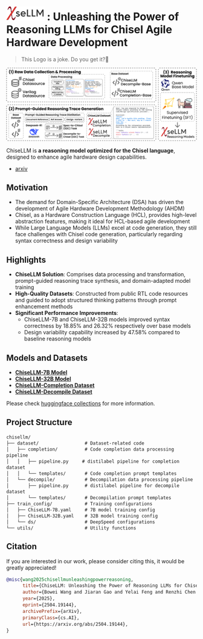# <img src="assets/logo.svg" alt="ChiseLLM" style="width:20%"> : Unleashing the Power of Reasoning LLMs for Chisel Agile Hardware Development

> This Logo is a joke. Do you get it?🤣

![introduction](assets/introduction.png)

ChiseLLM is **a reasoning model optimized for the Chisel language**, designed to enhance agile hardware design capabilities.

- [arxiv](https://arxiv.org/abs/2504.19144)

## Motivation

- The demand for Domain-Specific Architecture (DSA) has driven the development of Agile Hardware Development Methodology (AHDM)
- Chisel, as a Hardware Construction Language (HCL), provides high-level abstraction features, making it ideal for HCL-based agile development
- While Large Language Models (LLMs) excel at code generation, they still face challenges with Chisel code generation, particularly regarding syntax correctness and design variability

## Highlights

- **ChiseLLM Solution**: Comprises data processing and transformation, prompt-guided reasoning trace synthesis, and domain-adapted model training
- **High-Quality Datasets**: Constructed from public RTL code resources and guided to adopt structured thinking patterns through prompt enhancement methods
- **Significant Performance Improvements**:
  - ChiseLLM-7B and ChiseLLM-32B models improved syntax correctness by 18.85% and 26.32% respectively over base models
  - Design variability capability increased by 47.58% compared to baseline reasoning models

## Models and Datasets

- [**ChiseLLM-7B Model**](https://huggingface.co/observerw/ChiseLLM-7B)
- [**ChiseLLM-32B Model**](https://huggingface.co/observerw/ChiseLLM-32B)
- [**ChiseLLM-Completion Dataset**](https://huggingface.co/datasets/observerw/ChiseLLM-Completion)
- [**ChiseLLM-Decompile Dataset**](https://huggingface.co/datasets/observerw/ChiseLLM-Decompile)

Please check [huggingface collections](https://huggingface.co/collections/observerw/chisellm-v10-67fa72af57953fa80bbccc4e) for more information.

## Project Structure

```
chisellm/
├── dataset/                 # Dataset-related code
│   ├── completion/          # Code completion data processing pipeline
│   │   ├── pipeline.py     # distilabel pipeline for completion dataset
│   │   └── templates/       # Code completion prompt templates
│   └── decompile/           # Decompilation data processing pipeline
│       ├── pipeline.py      # distilabel pipeline for decompile dataset
│       └── templates/       # Decompilation prompt templates
├── train_config/            # Training configurations
│   ├── ChiseLLM-7B.yaml     # 7B model training config
│   ├── ChiseLLM-32B.yaml    # 32B model training config
│   └── ds/                  # DeepSpeed configurations
└── utils/                   # Utility functions
```
## Citation

If you are interested in our work, please consider citing this, it would be greatly appreciated!

```bibtex
@misc{wang2025chisellmunleashingpowerreasoning,
      title={ChiseLLM: Unleashing the Power of Reasoning LLMs for Chisel Agile Hardware Development}, 
      author={Bowei Wang and Jiaran Gao and Yelai Feng and Renzhi Chen and Shanshan Li and Lei Wang},
      year={2025},
      eprint={2504.19144},
      archivePrefix={arXiv},
      primaryClass={cs.AI},
      url={https://arxiv.org/abs/2504.19144}, 
}
```
